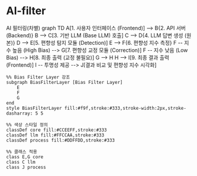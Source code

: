 # AI-filter
AI 필터링(차별)
graph TD
    A[1. 사용자 인터페이스 (Frontend)] --> B{2. API 서버 (Backend)}
    B --> C[3. 기반 LLM (Base LLM) 호출]
    C --> D{4. LLM 답변 생성 (원본)}
    D --> E[5. 편향성 탐지 모듈 (Detection)]
    E --> F{6. 편향성 지수 측정}
    F -- 지수 높음 (High Bias) --> G[7. 편향성 교정 모듈 (Correction)]
    F -- 지수 낮음 (Low Bias) --> H[8. 최종 출력 (교정 불필요)]
    G --> H
    H --> I[9. 최종 결과 출력 (Frontend)]
    I -- 투명성 제공 --> J[결과 비교 및 편향성 지수 시각화]

    %% Bias Filter Layer 강조
    subgraph BiasFilterLayer [Bias Filter Layer]
        E
        F
        G
    end
    style BiasFilterLayer fill:#f9f,stroke:#333,stroke-width:2px,stroke-dasharray: 5 5

    %% 색상 스타일 정의
    classDef core fill:#CCEEFF,stroke:#333
    classDef llm fill:#FFCCAA,stroke:#333
    classDef process fill:#DDFFDD,stroke:#333

    %% 클래스 적용
    class E,G core
    class C llm
    class J process
